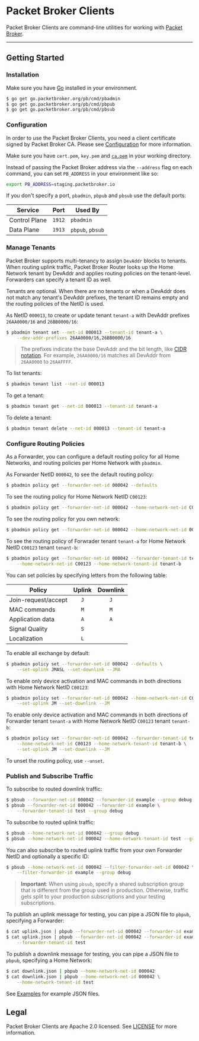 # Packet Broker Clients

Packet Broker Clients are command-line utilities for working with [Packet Broker](https://www.packetbroker.org).

---

## Getting Started

### Installation

Make sure you have [Go](https://golang.org/doc/install) installed in your environment.

```bash
$ go get go.packetbroker.org/pb/cmd/pbadmin
$ go get go.packetbroker.org/pb/cmd/pbpub
$ go get go.packetbroker.org/pb/cmd/pbsub
```

### Configuration

In order to use the Packet Broker Clients, you need a client certificate signed by Packet Broker CA. Please see [Configuration](./configs) for more information.

Make sure you have `cert.pem`, `key.pem` and [`ca.pem`](./configs/ca.pem) in your working directory.

Instead of passing the Packet Broker address via the `--address` flag on each command, you can set `PB_ADDRESS` in your environment like so:

```bash
export PB_ADDRESS=staging.packetbroker.io
```

If you don't specify a port, `pbadmin`, `pbpub` and `pbsub` use the default ports:

| Service | Port | Used By |
| --- | ---: | --- |
| Control Plane | `1912` | `pbadmin` |
| Data Plane | `1913` | `pbpub`, `pbsub` |

### Manage Tenants

Packet Broker supports multi-tenancy to assign `DevAddr` blocks to tenants. When routing uplink traffic, Packet Broker Router looks up the Home Network tenant by DevAddr and applies routing policies on the tenant-level. Forwarders can specify a tenant ID as well.

Tenants are optional. When there are no tenants or when a DevAddr does not match any tenant's DevAddr prefixes, the tenant ID remains empty and the routing policies of the NetID is used.

As NetID `000013`, to create or update tenant `tenant-a` with DevAddr prefixes `26AA0000/16` and `26BB0000/16`:

```bash
$ pbadmin tenant set --net-id 000013 --tenant-id tenant-a \
    --dev-addr-prefixes 26AA0000/16,26BB0000/16
```

>The prefixes indicate the base DevAddr and the bit length, like [CIDR notation](https://en.wikipedia.org/wiki/Classless_Inter-Domain_Routing#CIDR_notation). For example, `26AA0000/16` matches all DevAddr from `26AA0000` to `26AAFFFF`.

To list tenants:

```bash
$ pbadmin tenant list --net-id 000013
```

To get a tenant:

```bash
$ pbadmin tenant get --net-id 000013 --tenant-id tenant-a
```

To delete a tenant:

```bash
$ pbadmin tenant delete --net-id 000013 --tenant-id tenant-a
```

### Configure Routing Policies

As a Forwarder, you can configure a default routing policy for all Home Networks, and routing policies per Home Network with `pbadmin`. 

As Forwarder NetID `000042`, to see the default routing policy:

```bash
$ pbadmin policy get --forwarder-net-id 000042 --defaults
```

To see the routing policy for Home Network NetID `C00123`:

```bash
$ pbadmin policy get --forwarder-net-id 000042 --home-network-net-id C00123
```

To see the routing policy for you own network:

```bash
$ pbadmin policy get --forwarder-net-id 000042 --home-network-net-id 000042
```

To see the routing policy of Forwrader tenant `tenant-a` for Home Network NetID `C00123` tenant `tenant-b`:

```bash
$ pbadmin policy get --forwarder-net-id 000042 --forwarder-tenant-id tenant-a \
    --home-network-net-id C00123 --home-network-tenant-id tenant-b
```

You can set policies by specifying letters from the following table:

| Policy | Uplink | Downlink |
| --- | :---: | :---: |
| Join-request/accept | `J` | `J` |
| MAC commands | `M` | `M` |
| Application data | `A` | `A` |
| Signal Quality | `S` | |
| Localization | `L` | |

To enable all exchange by default:

```bash
$ pbadmin policy set --forwarder-net-id 000042 --defaults \
    --set-uplink JMASL --set-downlink --JMA
```

To enable only device activation and MAC commands in both directions with Home Network NetID `C00123`:

```bash
$ pbadmin policy set --forwarder-net-id 000042 --home-network-net-id C00123 \
    --set-uplink JM --set-downlink --JM
```

To enable only device activation and MAC commands in both directions of Forwarder tenant `tenant-a` with Home Network NetID `C00123` tenant `tenant-b`:

```bash
$ pbadmin policy set --forwarder-net-id 000042 --forwarder-tenant-id tenant-a \
    --home-network-net-id C00123 --home-network-tenant-id tenant-b \
    --set-uplink JM --set-downlink --JM
```

To unset the routing policy, use `--unset`.

### Publish and Subscribe Traffic

To subscribe to routed downlink traffic:

```bash
$ pbsub --forwarder-net-id 000042 --forwarder-id example --group debug
$ pbsub --forwarder-net-id 000042 --forwarder-id example \
    --forwarder-tenant-id test --group debug
```

To subscribe to routed uplink traffic:

```bash
$ pbsub --home-network-net-id 000042 --group debug
$ pbsub --home-network-net-id 000042 --home-network-tenant-id test --group debug
```

You can also subscribe to routed uplink traffic from your own Forwarder NetID and optionally a specific ID:

```bash
$ pbsub --home-network-net-id 000042 --filter-forwarder-net-id 000042 \
    --filter-forwarder-id example --group debug
```

>**Important**: When using `pbsub`, specify a shared subscription group that is different from the group used in production. Otherwise, traffic gets split to your production subscriptions and your testing subscriptions.

To publish an uplink message for testing, you can pipe a JSON file to `pbpub`, specifying a Forwarder:

```bash
$ cat uplink.json | pbpub --forwarder-net-id 000042 --forwarder-id example
$ cat uplink.json | pbpub --forwarder-net-id 000042 --forwarder-id example \
    --forwarder-tenant-id test
```

To publish a downlink message for testing, you can pipe a JSON file to `pbpub`, specifying a Home Network:

```bash
$ cat downlink.json | pbpub --home-network-net-id 000042
$ cat downlink.json | pbpub --home-network-net-id 000042 \
    --home-network-tenant-id test
```

See [Examples](./examples) for example JSON files.

## Legal

Packet Broker Clients are Apache 2.0 licensed. See [LICENSE](./LICENSE) for more information.

